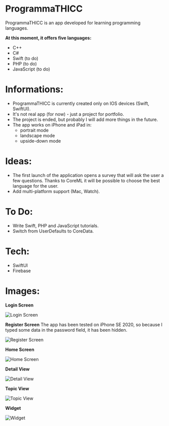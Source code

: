 # ProgrammaTHICC

ProgrammaTHICC is an app developed for learning programming languages. 

__At this moment, it offers five languages:__ 
- C++
- C#
- Swift (to do)
- PHP (to do)
- JavaScript (to do)

# Informations:
- ProgrammaTHICC is currently created only on IOS devices (Swift, SwiftUI).
- It's not real app (for now) - just a project for portfolio.
- The project is ended, but probably I will add more things in the future.
- The app works on iPhone and iPad in:
    - portrait mode
    - landscape mode
    - upside-down mode

# Ideas:
- The first launch of the application opens a survey that will ask the user a few questions. Thanks to CoreML it will be possible to choose the best language for the user.
- Add multi-platform support (Mac, Watch).

# To Do:
- Write Swift, PHP and JavaScript tutorials. 
- Switch from UserDefaults to CoreData.

# Tech:
- SwiftUI
- Firebase

# Images:
**Login Screen**

![Login Screen](https://user-images.githubusercontent.com/41966757/99917247-4c222e80-2d0f-11eb-83be-75c2420ec326.PNG)

**Register Screen**
The app has been tested on iPhone SE 2020, so because I typed some data in the password field, it has been hidden.

![Register Screen](https://user-images.githubusercontent.com/41966757/99917278-81c71780-2d0f-11eb-9b22-f8728118a6a7.PNG)

**Home Screen**

![Home Screen](https://user-images.githubusercontent.com/41966757/99917389-32cdb200-2d10-11eb-94ce-582e217b31e3.PNG)

**Detail View**

![Detail View](https://user-images.githubusercontent.com/41966757/99917429-88a25a00-2d10-11eb-97f1-8a39cf6f1b71.PNG)

**Topic View**

![Topic View](https://user-images.githubusercontent.com/41966757/99917434-95bf4900-2d10-11eb-9ce1-2bf9442c8afd.PNG)

**Widget**

![Widget](https://user-images.githubusercontent.com/41966757/99917451-aec7fa00-2d10-11eb-9a71-dac3bfa79178.JPEG)
